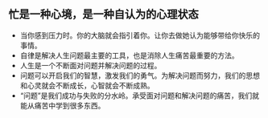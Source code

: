## 忙是一种心境，是一种自认为的心理状态
+ 当你感到压力时。你的大脑就会指引着你。让你去做她认为能够带给你快乐的事情。
+ 自律是解决人生问题最主要的工具，也是消除人生痛苦最重要的方法。
+ 人生是一个不断面对问题并解决问题的过程。
+ 问题可以开启我们的智慧，激发我们的勇气。为解决问题而努力，我们的思想和心灵就会不断成长，心智就会不断成熟。
+ “问题”是我们成功与失败的分水岭。承受面对问题和解决问题的痛苦，我们就能从痛苦中学到很多东西。
